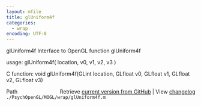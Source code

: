 ```yaml
---
layout: mfile
title: glUniform4f
categories:
  - wrap
encoding: UTF-8
---
```


glUniform4f  Interface to OpenGL function glUniform4f

usage:  glUniform4f( location, v0, v1, v2, v3 )

C function:  void glUniform4f(GLint location, GLfloat v0, GLfloat v1, GLfloat v2, GLfloat v3)


<div class="code_header" style="text-align:right;">
  <span style="float:left;">Path&nbsp;&nbsp;</span> <span class="counter">Retrieve <a href=
  "https://raw.github.com/Psychtoolbox-3/Psychtoolbox-3/beta/./PsychOpenGL/MOGL/wrap/glUniform4f.m">current version from GitHub</a> | View <a href=
  "https://github.com/Psychtoolbox-3/Psychtoolbox-3/commits/beta/./PsychOpenGL/MOGL/wrap/glUniform4f.m">changelog</a></span>
</div>
<div class="code">
  <code>./PsychOpenGL/MOGL/wrap/glUniform4f.m</code>
</div>

